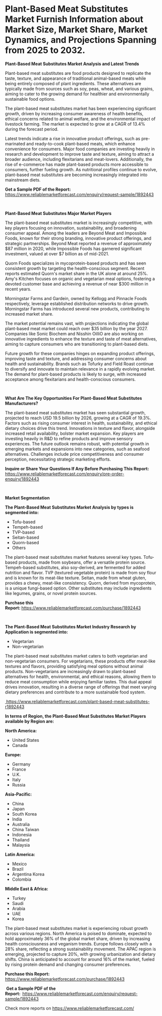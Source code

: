 <p><h1>Plant-Based Meat Substitutes Market Furnish Information about Market Size, Market Share, Market Dynamics, and Projections Spanning from 2025 to 2032.</h1></p><p><strong>Plant-Based Meat Substitutes Market Analysis and Latest Trends</strong></p>
<p><p>Plant-based meat substitutes are food products designed to replicate the taste, texture, and appearance of traditional animal-based meats while being entirely composed of plant ingredients. These alternatives are typically made from sources such as soy, peas, wheat, and various grains, aiming to cater to the growing demand for healthier and environmentally sustainable food options. </p><p>The plant-based meat substitutes market has been experiencing significant growth, driven by increasing consumer awareness of health benefits, ethical concerns related to animal welfare, and the environmental impact of livestock farming. The market is expected to grow at a CAGR of 13.4% during the forecast period. </p><p>Latest trends indicate a rise in innovative product offerings, such as pre-marinated and ready-to-cook plant-based meats, which enhance convenience for consumers. Major food companies are investing heavily in research and development to improve taste and texture, aiming to attract a broader audience, including flexitarians and meat-lovers. Additionally, the rise of e-commerce has made plant-based products more accessible to consumers, further fueling growth. As nutritional profiles continue to evolve, plant-based meat substitutes are becoming increasingly integrated into mainstream diets.</p></p>
<p><strong>Get a Sample PDF of the Report:&nbsp;</strong> <a href="https://www.reliablemarketforecast.com/enquiry/request-sample/1892443?utm_campaign=3096&utm_medium=2&utm_source=Github&utm_content=ia&utm_term=28032025&utm_id=plant-based-meat-substitutes">https://www.reliablemarketforecast.com/enquiry/request-sample/1892443</a></p>
<p>&nbsp;</p>
<p><strong>Plant-Based Meat Substitutes Major Market Players</strong></p>
<p><p>The plant-based meat substitutes market is increasingly competitive, with key players focusing on innovation, sustainability, and broadening consumer appeal. Among the leaders are Beyond Meat and Impossible Foods, known for their strong branding, innovative product offerings, and strategic partnerships. Beyond Meat reported a revenue of approximately $87 million in 2020, while Impossible Foods has garnered significant investment, valued at over $7 billion as of mid-2021.</p><p>Quorn Foods specializes in mycoprotein-based products and has seen consistent growth by targeting the health-conscious segment. Recent reports estimated Quorn's market share in the UK alone at around 25%. Amy's Kitchen focuses on organic and vegetarian meal options, fostering a devoted customer base and achieving a revenue of near $300 million in recent years.</p><p>Morningstar Farms and Gardein, owned by Kellogg and Pinnacle Foods respectively, leverage established distribution networks to drive growth. Morningstar Farms has introduced several new products, contributing to increased market share.</p><p>The market potential remains vast, with projections indicating the global plant-based meat market could reach over $35 billion by the year 2027. Companies like Sonic Biochem and Nisshin OilliO are also working on innovative ingredients to enhance the texture and taste of meat alternatives, aiming to capture consumers who are transitioning to plant-based diets.</p><p>Future growth for these companies hinges on expanding product offerings, improving taste and texture, and addressing consumer concerns about health and sustainability. Brands such as Tofurky and Field Roast continue to diversify and innovate to maintain relevance in a rapidly evolving market. The demand for plant-based products is likely to surge, with increased acceptance among flexitarians and health-conscious consumers.</p></p>
<p>&nbsp;</p>
<p><strong>What Are The Key Opportunities For Plant-Based Meat Substitutes Manufacturers?</strong></p>
<p><p>The plant-based meat substitutes market has seen substantial growth, projected to reach USD 19.5 billion by 2026, growing at a CAGR of 19.3%. Factors such as rising consumer interest in health, sustainability, and ethical dietary choices drive this trend. Innovations in texture and flavor, alongside increased retail availability, bolster market expansion. Key players are investing heavily in R&D to refine products and improve sensory experiences. The future outlook remains robust, with potential growth in emerging markets and expansions into new categories, such as seafood alternatives. Challenges include price competitiveness and consumer perception, necessitating strategic marketing efforts.</p></p>
<p><strong>Inquire or Share Your Questions If Any Before Purchasing This Report:</strong> <a href="https://www.reliablemarketforecast.com/enquiry/pre-order-enquiry/1892443?utm_campaign=3096&utm_medium=2&utm_source=Github&utm_content=ia&utm_term=28032025&utm_id=plant-based-meat-substitutes">https://www.reliablemarketforecast.com/enquiry/pre-order-enquiry/1892443</a></p>
<p>&nbsp;</p>
<p><strong>Market Segmentation</strong></p>
<p><strong>The Plant-Based Meat Substitutes Market Analysis by types is segmented into:</strong></p>
<p><ul><li>Tofu-based</li><li>Tempeh-based</li><li>TVP-based</li><li>Seitan-based</li><li>Quorn-based</li><li>Others</li></ul></p>
<p><p>The plant-based meat substitutes market features several key types. Tofu-based products, made from soybeans, offer a versatile protein source. Tempeh-based substitutes, also soy-derived, are fermented for added nutrition and flavor. TVP (textured vegetable protein) is made from soy flour and is known for its meat-like texture. Seitan, made from wheat gluten, provides a chewy, meat-like consistency. Quorn, derived from mycoprotein, is a unique fungi-based option. Other substitutes may include ingredients like legumes, grains, or novel protein sources.</p></p>
<p><strong>Purchase this Report:&nbsp;</strong><a href="https://www.reliablemarketforecast.com/purchase/1892443?utm_campaign=3096&utm_medium=2&utm_source=Github&utm_content=ia&utm_term=28032025&utm_id=plant-based-meat-substitutes">https://www.reliablemarketforecast.com/purchase/1892443</a></p>
<p>&nbsp;</p>
<p><strong>The Plant-Based Meat Substitutes Market Industry Research by Application is segmented into:</strong></p>
<p><ul><li>Vegetarian</li><li>Non-vegetarian</li></ul></p>
<p><p>The plant-based meat substitutes market caters to both vegetarian and non-vegetarian consumers. For vegetarians, these products offer meat-like textures and flavors, providing satisfying meal options without animal products. Non-vegetarians are increasingly drawn to plant-based alternatives for health, environmental, and ethical reasons, allowing them to reduce meat consumption while enjoying familiar tastes. This dual appeal drives innovation, resulting in a diverse range of offerings that meet varying dietary preferences and contribute to a more sustainable food system.</p></p>
<p><a href="https://www.reliablemarketforecast.com/plant-based-meat-substitutes-r1892443?utm_campaign=3096&utm_medium=2&utm_source=Github&utm_content=ia&utm_term=28032025&utm_id=plant-based-meat-substitutes">&nbsp;https://www.reliablemarketforecast.com/plant-based-meat-substitutes-r1892443</a></p>
<p><strong>In terms of Region, the Plant-Based Meat Substitutes Market Players available by Region are:</strong></p>
<p>
    <p> <strong> North America: </strong>
        <ul>
            <li>United States</li>
            <li>Canada</li>
        </ul>
        </p> 
    <p> <strong> Europe: </strong>
        <ul>
            <li>Germany</li>
            <li>France</li>
            <li>U.K.</li>
            <li>Italy</li>
            <li>Russia</li>
        </ul>
        </p> 
    <p> <strong> Asia-Pacific: </strong>
        <ul>
            <li>China</li>
            <li>Japan</li>
            <li>South Korea</li>
            <li>India</li>
            <li>Australia</li>
            <li>China Taiwan</li>
            <li>Indonesia</li>
            <li>Thailand</li>
            <li>Malaysia</li>
        </ul>
        </p> 
    <p> <strong> Latin America: </strong>
        <ul>
            <li>Mexico</li>
            <li>Brazil</li>
            <li>Argentina Korea</li>
            <li>Colombia</li>
        </ul>
        </p> 
    <p> <strong> Middle East & Africa: </strong>
        <ul>
            <li>Turkey</li>
            <li>Saudi</li>
            <li>Arabia</li>
            <li>UAE</li>
            <li>Korea</li>
        </ul>
    </p>
    </p>
<p><p>The plant-based meat substitutes market is experiencing robust growth across various regions. North America is poised to dominate, expected to hold approximately 36% of the global market share, driven by increasing health consciousness and veganism trends. Europe follows closely with a 28% share, reflecting a strong sustainability movement. The APAC region is emerging, projected to capture 20%, with growing urbanization and dietary shifts. China is anticipated to account for around 16% of the market, fueled by rising protein demand and changing consumer preferences.</p></p>
<p><strong>Purchase this Report: </strong><a href="https://www.reliablemarketforecast.com/purchase/1892443?utm_campaign=3096&utm_medium=2&utm_source=Github&utm_content=ia&utm_term=28032025&utm_id=plant-based-meat-substitutes">https://www.reliablemarketforecast.com/purchase/1892443</a></p>
<p>&nbsp;<strong>Get a Sample PDF of the Report:&nbsp;&nbsp;</strong><a href="https://www.reliablemarketforecast.com/enquiry/request-sample/1892443?utm_campaign=3096&utm_medium=2&utm_source=Github&utm_content=ia&utm_term=28032025&utm_id=plant-based-meat-substitutes">https://www.reliablemarketforecast.com/enquiry/request-sample/1892443</a></p>
<p><strong></strong></p>
<p>Check more reports on <a href="https://www.reliablemarketforecast.com/?utm_campaign=3096&utm_medium=2&utm_source=Github&utm_content=ia&utm_term=28032025&utm_id=plant-based-meat-substitutes">https://www.reliablemarketforecast.com/</a></p>